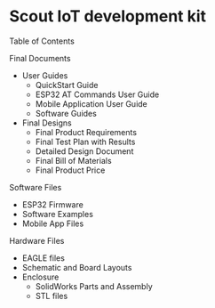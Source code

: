 # Scout IoT development kit
Table of Contents

Final Documents
- User Guides
  - QuickStart Guide
  - ESP32 AT Commands User Guide
  - Mobile Application User Guide
  - Software Guides
- Final Designs
  - Final Product Requirements
  - Final Test Plan with Results
  - Detailed Design Document
  - Final Bill of Materials
  - Final Product Price
  
Software Files
 - ESP32 Firmware
- Software Examples
- Mobile App Files

Hardware Files 
- EAGLE files
- Schematic and Board Layouts
- Enclosure 
  - SolidWorks Parts and Assembly
  - STL files
